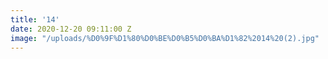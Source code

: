 ```yaml
---
title: '14'
date: 2020-12-20 09:11:00 Z
image: "/uploads/%D0%9F%D1%80%D0%BE%D0%B5%D0%BA%D1%82%2014%20(2).jpg"
---
```


